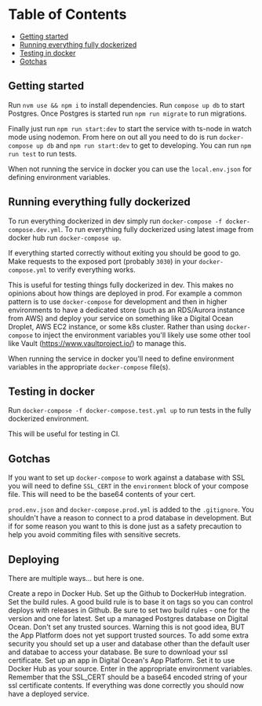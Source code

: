 # Table of Contents

- [Getting started](#getting-started)
- [Running everything fully dockerized](#running-everything-fully-dockerized)
- [Testing in docker](#testing-in-docker)
- [Gotchas](#gotchas)

## Getting started

Run `nvm use && npm i` to install dependencies. Run `compose up db` to start Postgres. Once Postgres is started run `npm run migrate` to run migrations.

Finally just run `npm run start:dev` to start the service with ts-node in watch mode using nodemon. From here on out all you need to do is run `docker-compose up db` and `npm run start:dev` to get to developing. You can run `npm run test` to run tests.

When not running the service in docker you can use the `local.env.json` for defining environment variables.

## Running everything fully dockerized

To run everything dockerized in dev simply run `docker-compose -f docker-compose.dev.yml`. To run everything fully dockerized using latest image from docker hub run `docker-compose up`.

If everything started correctly without exiting you should be good to go. Make requests to the exposed port (probably `3030`) in your `docker-compose.yml` to verify everything works.

This is useful for testing things fully dockerized in dev. This makes no opinions about how things are deployed in prod. For example a common pattern is to use `docker-compose` for development and then in higher environments to have a dedicated store (such as an RDS/Aurora instance from AWS) and deploy your service on something like a Digital Ocean Droplet, AWS EC2 instance, or some k8s cluster. Rather than using `docker-compose` to inject the environment variables you'll likely use some other tool like Vault (https://www.vaultproject.io/) to manage this.

When running the service in docker you'll need to define environment variables in the appropriate `docker-compose` file(s).

## Testing in docker

Run `docker-compose -f docker-compose.test.yml up` to run tests in the fully dockerized environment.

This will be useful for testing in CI.

## Gotchas

If you want to set up `docker-compose` to work against a database with SSL you will need to define `SSL_CERT` in the `environment` block of your compose file. This will need to be the base64 contents of your cert.

`prod.env.json` and `docker-compose.prod.yml` is added to the `.gitignore`. You shouldn't have a reason to connect to a prod database in development. But if for some reason you want to this is done just as a safety precaution to help you avoid commiting files with sensitive secrets.

## Deploying

There are multiple ways... but here is one.

Create a repo in Docker Hub. Set up the Github to DockerHub integration. Set the build rules. A good build rule is to base it on tags so you can control deploys with releases in Github. Be sure to set two build rules - one for the version and one for latest. Set up a managed Postgres database on Digital Ocean. Don't set any trusted sources. Warning this is not good idea, BUT the App Platform does not yet support trusted sources. To add some extra security you should set up a user and database other than the default user and databae to access your database. Be sure to download your ssl certificate. Set up an app in Digital Ocean's App Platform.  Set it to use Docker Hub as your source. Enter in the appropriate environment variables. Remember that the SSL_CERT should be a base64 encoded string of your ssl certificate contents. If everything was done correctly you should now have a deployed service.
